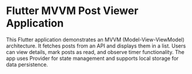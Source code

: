 # Flutter MVVM Post Viewer Application
This Flutter application demonstrates an MVVM (Model-View-ViewModel) architecture. It fetches posts from an API and displays them in a list. Users can view details, mark posts as read, and observe timer functionality. The app uses Provider for state management and supports local storage for data persistence.


